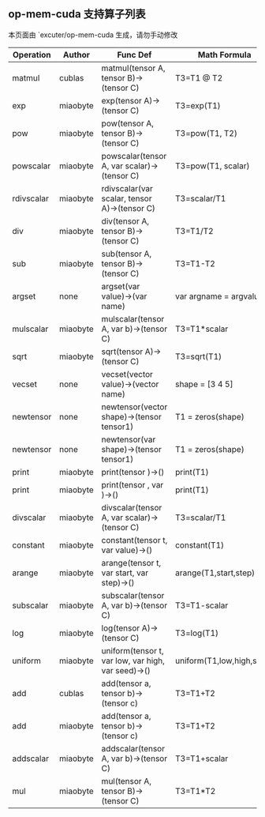 ## op-mem-cuda 支持算子列表 

本页面由 `excuter/op-mem-cuda 生成，请勿手动修改 

| Operation | Author | Func Def | Math Formula | IR Instruction |
|-----------|--------|------------|--------------|----------------|
| matmul | cublas | matmul(tensor<any> A, tensor<any> B)->(tensor<any> C) | T3=T1 @ T2 | matmul(tensor<any> A, tensor<any> B)->(tensor<any> C) |
| exp | miaobyte | exp(tensor<any> A)->(tensor<any> C) | T3=exp(T1) | exp(tensor<any> A)->(tensor<any> C) |
| pow | miaobyte | pow(tensor<any> A, tensor<any> B)->(tensor<any> C) | T3=pow(T1, T2) | pow(tensor<any> A, tensor<any> B)->(tensor<any> C) |
| powscalar | miaobyte | powscalar(tensor<any> A, var<any> scalar)->(tensor<any> C) | T3=pow(T1, scalar) | powscalar(tensor<any> A, var<any> scalar)->(tensor<any> C) |
| rdivscalar | miaobyte | rdivscalar(var<any> scalar, tensor<any> A)->(tensor<any> C) | T3=scalar/T1 | rdivscalar(var<any> scalar, tensor<any> A)->(tensor<any> C) |
| div | miaobyte | div(tensor<any> A, tensor<any> B)->(tensor<any> C) | T3=T1/T2 | div(tensor<any> A, tensor<any> B)->(tensor<any> C) |
| sub | miaobyte | sub(tensor<any> A, tensor<any> B)->(tensor<any> C) | T3=T1-T2 | sub(tensor<any> A, tensor<any> B)->(tensor<any> C) |
| argset |  none  | argset(var<any> value)->(var<any> name) | var argname = argvalue | argset(var<any> value)->(var<any> name) |
| mulscalar | miaobyte | mulscalar(tensor<any> A, var<any> b)->(tensor<any> C) | T3=T1*scalar | mulscalar(tensor<any> A, var<any> b)->(tensor<any> C) |
| sqrt | miaobyte | sqrt(tensor<any> A)->(tensor<any> C) | T3=sqrt(T1) | sqrt(tensor<any> A)->(tensor<any> C) |
| vecset |  none  | vecset(vector<any> value)->(vector<any> name) | shape = [3  4  5] | vecset(vector<any> value)->(vector<any> name) |
| newtensor |  none  | newtensor(vector<int32> shape)->(tensor<any> tensor1) | T1 = zeros(shape) | newtensor(vector<int32> shape)->(tensor<any> tensor1) |
| newtensor |  none  | newtensor(var<string> shape)->(tensor<any> tensor1) | T1 = zeros(shape) | newtensor(var<string> shape)->(tensor<any> tensor1) |
| print | miaobyte | print(tensor<any> )->() | print(T1) | print(tensor<any> )->() |
| print | miaobyte | print(tensor<any> , var<string> )->() | print(T1) | print(tensor<any> , var<string> )->() |
| divscalar | miaobyte | divscalar(tensor<any> A, var<any> scalar)->(tensor<any> C) | T3=scalar/T1 | divscalar(tensor<any> A, var<any> scalar)->(tensor<any> C) |
| constant | miaobyte | constant(tensor<any> t, var<any> value)->() | constant(T1) | constant(tensor<any> t, var<any> value)->() |
| arange | miaobyte | arange(tensor<any> t, var<any> start, var<any> step)->() | arange(T1,start,step) | arange(tensor<any> t, var<any> start, var<any> step)->() |
| subscalar | miaobyte | subscalar(tensor<any> A, var<any> b)->(tensor<any> C) | T3=T1-scalar | subscalar(tensor<any> A, var<any> b)->(tensor<any> C) |
| log | miaobyte | log(tensor<any> A)->(tensor<any> C) | T3=log(T1) | log(tensor<any> A)->(tensor<any> C) |
| uniform | miaobyte | uniform(tensor<any> t, var<any> low, var<any> high, var<int32> seed)->() | uniform(T1,low,high,seed) | uniform(tensor<any> t, var<any> low, var<any> high, var<int32> seed)->() |
| add | cublas | add(tensor<any> a, tensor<any> b)->(tensor<any> c) | T3=T1+T2 | add(tensor<any> a, tensor<any> b)->(tensor<any> c) |
| add | miaobyte | add(tensor<any> a, tensor<any> b)->(tensor<any> c) | T3=T1+T2 | add(tensor<any> a, tensor<any> b)->(tensor<any> c) |
| addscalar | miaobyte | addscalar(tensor<any> A, var<any> b)->(tensor<any> C) | T3=T1+scalar | addscalar(tensor<any> A, var<any> b)->(tensor<any> C) |
| mul | miaobyte | mul(tensor<any> A, tensor<any> B)->(tensor<any> C) | T3=T1*T2 | mul(tensor<any> A, tensor<any> B)->(tensor<any> C) |
